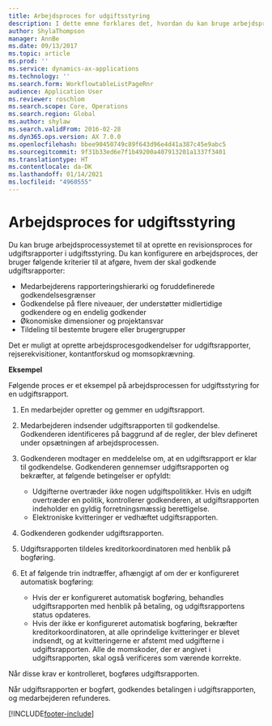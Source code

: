 ```yaml
---
title: Arbejdsproces for udgiftsstyring
description: I dette emne forklares det, hvordan du kan bruge arbejdsprocessystemet i Microsoft Dynamics 365 Finance til at oprette en revisionsproces for udgiftsrapporter i udgiftsstyring.
author: ShylaThompson
manager: AnnBe
ms.date: 09/13/2017
ms.topic: article
ms.prod: ''
ms.service: dynamics-ax-applications
ms.technology: ''
ms.search.form: WorkflowtableListPageRnr
audience: Application User
ms.reviewer: roschlom
ms.search.scope: Core, Operations
ms.search.region: Global
ms.author: shylaw
ms.search.validFrom: 2016-02-28
ms.dyn365.ops.version: AX 7.0.0
ms.openlocfilehash: bbee90450749c89f643d96e4d41a387c45e9abc5
ms.sourcegitcommit: 9f31b33ed6e7f1b49200a407913201a1337f3401
ms.translationtype: HT
ms.contentlocale: da-DK
ms.lasthandoff: 01/14/2021
ms.locfileid: "4960555"
---
```

# <a name="expense-management-workflow"></a>Arbejdsproces for udgiftsstyring

Du kan bruge arbejdsprocessystemet til at oprette en revisionsproces for udgiftsrapporter i udgiftsstyring. Du kan konfigurere en arbejdsproces, der bruger følgende kriterier til at afgøre, hvem der skal godkende udgiftsrapporter:

- Medarbejderens rapporteringshierarki og foruddefinerede godkendelsesgrænser
- Godkendelse på flere niveauer, der understøtter midlertidige godkendere og en endelig godkender
- Økonomiske dimensioner og projektansvar
- Tildeling til bestemte brugere eller brugergrupper

Det er muligt at oprette arbejdsprocesgodkendelser for udgiftsrapporter, rejserekvisitioner, kontantforskud og momsopkrævning.

**Eksempel**

Følgende proces er et eksempel på arbejdsprocessen for udgiftsstyring for en udgiftsrapport.

1. En medarbejder opretter og gemmer en udgiftsrapport.
2. Medarbejderen indsender udgiftsrapporten til godkendelse. Godkenderen identificeres på baggrund af de regler, der blev defineret under opsætningen af arbejdsprocessen.
3. Godkenderen modtager en meddelelse om, at en udgiftsrapport er klar til godkendelse. Godkenderen gennemser udgiftsrapporten og bekræfter, at følgende betingelser er opfyldt:

    - Udgifterne overtræder ikke nogen udgiftspolitikker. Hvis en udgift overtræder en politik, kontrollerer godkenderen, at udgiftsrapporten indeholder en gyldig forretningsmæssig berettigelse.
    - Elektroniske kvitteringer er vedhæftet udgiftsrapporten.

4. Godkenderen godkender udgiftsrapporten.
5. Udgiftsrapporten tildeles kreditorkoordinatoren med henblik på bogføring.
6. Et af følgende trin indtræffer, afhængigt af om der er konfigureret automatisk bogføring:

    - Hvis der er konfigureret automatisk bogføring, behandles udgiftsrapporten med henblik på betaling, og udgiftsrapportens status opdateres.
    - Hvis der ikke er konfigureret automatisk bogføring, bekræfter kreditorkoordinatoren, at alle oprindelige kvitteringer er blevet indsendt, og at kvitteringerne er afstemt med udgifterne i udgiftsrapporten. Alle de momskoder, der er angivet i udgiftsrapporten, skal også verificeres som værende korrekte.

Når disse krav er kontrolleret, bogføres udgiftsrapporten.

Når udgiftsrapporten er bogført, godkendes betalingen i udgiftsrapporten, og medarbejderen refunderes.


[!INCLUDE[footer-include](../includes/footer-banner.md)]